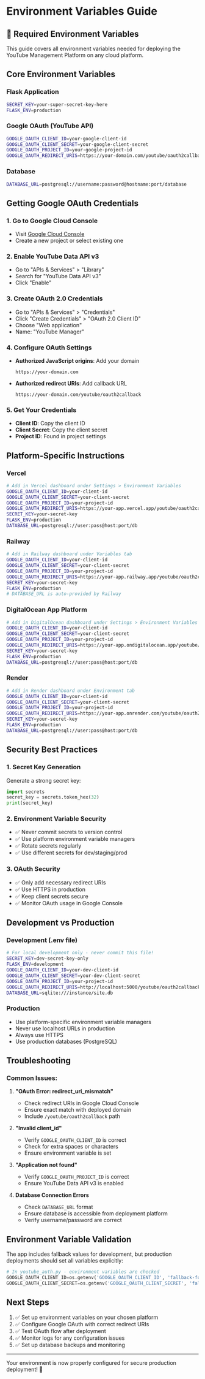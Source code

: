 # Environment Variables Guide

## 🔐 Required Environment Variables

This guide covers all environment variables needed for deploying the YouTube Management Platform on any cloud platform.

## Core Environment Variables

### Flask Application
```bash
SECRET_KEY=your-super-secret-key-here
FLASK_ENV=production
```

### Google OAuth (YouTube API)
```bash
GOOGLE_OAUTH_CLIENT_ID=your-google-client-id
GOOGLE_OAUTH_CLIENT_SECRET=your-google-client-secret
GOOGLE_OAUTH_PROJECT_ID=your-google-project-id
GOOGLE_OAUTH_REDIRECT_URIS=https://your-domain.com/youtube/oauth2callback
```

### Database
```bash
DATABASE_URL=postgresql://username:password@hostname:port/database
```

## Getting Google OAuth Credentials

### 1. Go to Google Cloud Console
- Visit [Google Cloud Console](https://console.cloud.google.com)
- Create a new project or select existing one

### 2. Enable YouTube Data API v3
- Go to "APIs & Services" > "Library"
- Search for "YouTube Data API v3"
- Click "Enable"

### 3. Create OAuth 2.0 Credentials
- Go to "APIs & Services" > "Credentials"
- Click "Create Credentials" > "OAuth 2.0 Client ID"
- Choose "Web application"
- Name: "YouTube Manager"

### 4. Configure OAuth Settings
- **Authorized JavaScript origins**: Add your domain
  ```
  https://your-domain.com
  ```
- **Authorized redirect URIs**: Add callback URL
  ```
  https://your-domain.com/youtube/oauth2callback
  ```

### 5. Get Your Credentials
- **Client ID**: Copy the client ID
- **Client Secret**: Copy the client secret
- **Project ID**: Found in project settings

## Platform-Specific Instructions

### Vercel
```bash
# Add in Vercel dashboard under Settings > Environment Variables
GOOGLE_OAUTH_CLIENT_ID=your-client-id
GOOGLE_OAUTH_CLIENT_SECRET=your-client-secret
GOOGLE_OAUTH_PROJECT_ID=your-project-id
GOOGLE_OAUTH_REDIRECT_URIS=https://your-app.vercel.app/youtube/oauth2callback
SECRET_KEY=your-secret-key
FLASK_ENV=production
DATABASE_URL=postgresql://user:pass@host:port/db
```

### Railway
```bash
# Add in Railway dashboard under Variables tab
GOOGLE_OAUTH_CLIENT_ID=your-client-id
GOOGLE_OAUTH_CLIENT_SECRET=your-client-secret
GOOGLE_OAUTH_PROJECT_ID=your-project-id
GOOGLE_OAUTH_REDIRECT_URIS=https://your-app.railway.app/youtube/oauth2callback
SECRET_KEY=your-secret-key
FLASK_ENV=production
# DATABASE_URL is auto-provided by Railway
```

### DigitalOcean App Platform
```bash
# Add in DigitalOcean dashboard under Settings > Environment Variables
GOOGLE_OAUTH_CLIENT_ID=your-client-id
GOOGLE_OAUTH_CLIENT_SECRET=your-client-secret
GOOGLE_OAUTH_PROJECT_ID=your-project-id
GOOGLE_OAUTH_REDIRECT_URIS=https://your-app.ondigitalocean.app/youtube/oauth2callback
SECRET_KEY=your-secret-key
FLASK_ENV=production
DATABASE_URL=postgresql://user:pass@host:port/db
```

### Render
```bash
# Add in Render dashboard under Environment tab
GOOGLE_OAUTH_CLIENT_ID=your-client-id
GOOGLE_OAUTH_CLIENT_SECRET=your-client-secret
GOOGLE_OAUTH_PROJECT_ID=your-project-id
GOOGLE_OAUTH_REDIRECT_URIS=https://your-app.onrender.com/youtube/oauth2callback
SECRET_KEY=your-secret-key
FLASK_ENV=production
DATABASE_URL=postgresql://user:pass@host:port/db
```

## Security Best Practices

### 1. Secret Key Generation
Generate a strong secret key:
```python
import secrets
secret_key = secrets.token_hex(32)
print(secret_key)
```

### 2. Environment Variable Security
- ✅ Never commit secrets to version control
- ✅ Use platform environment variable managers
- ✅ Rotate secrets regularly
- ✅ Use different secrets for dev/staging/prod

### 3. OAuth Security
- ✅ Only add necessary redirect URIs
- ✅ Use HTTPS in production
- ✅ Keep client secrets secure
- ✅ Monitor OAuth usage in Google Console

## Development vs Production

### Development (.env file)
```bash
# For local development only - never commit this file!
SECRET_KEY=dev-secret-key-only
FLASK_ENV=development
GOOGLE_OAUTH_CLIENT_ID=your-dev-client-id
GOOGLE_OAUTH_CLIENT_SECRET=your-dev-client-secret
GOOGLE_OAUTH_PROJECT_ID=your-project-id
GOOGLE_OAUTH_REDIRECT_URIS=http://localhost:5000/youtube/oauth2callback
DATABASE_URL=sqlite:///instance/site.db
```

### Production
- Use platform-specific environment variable managers
- Never use localhost URLs in production
- Always use HTTPS
- Use production databases (PostgreSQL)

## Troubleshooting

### Common Issues:

1. **"OAuth Error: redirect_uri_mismatch"**
   - Check redirect URIs in Google Cloud Console
   - Ensure exact match with deployed domain
   - Include `/youtube/oauth2callback` path

2. **"Invalid client_id"**
   - Verify `GOOGLE_OAUTH_CLIENT_ID` is correct
   - Check for extra spaces or characters
   - Ensure environment variable is set

3. **"Application not found"**
   - Verify `GOOGLE_OAUTH_PROJECT_ID` is correct
   - Ensure YouTube Data API v3 is enabled

4. **Database Connection Errors**
   - Check `DATABASE_URL` format
   - Ensure database is accessible from deployment platform
   - Verify username/password are correct

## Environment Variable Validation

The app includes fallback values for development, but production deployments should set all variables explicitly:

```python
# In youtube_auth.py - environment variables are checked
GOOGLE_OAUTH_CLIENT_ID=os.getenv('GOOGLE_OAUTH_CLIENT_ID', 'fallback-for-dev')
GOOGLE_OAUTH_CLIENT_SECRET=os.getenv('GOOGLE_OAUTH_CLIENT_SECRET', 'fallback-for-dev')
```

## Next Steps

1. ✅ Set up environment variables on your chosen platform
2. ✅ Configure Google OAuth with correct redirect URIs
3. ✅ Test OAuth flow after deployment
4. ✅ Monitor logs for any configuration issues
5. ✅ Set up database backups and monitoring

---

Your environment is now properly configured for secure production deployment! 🔐
